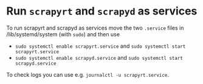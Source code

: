 # Run `scrapyrt` and `scrapyd` as services

To run scrapyrt and scrapyd as services move the two `.service` files in /lib/systemd/system (with `sudo`) and then use

* `sudo systemctl enable scrapyrt.service` and `sudo systemctl start scrapyrt.service`
* `sudo systemctl enable scrapyd.service` and `sudo systemctl start scrapyd.service`

To check logs you can use e.g. `journalctl -u scrapyrt.service`.
